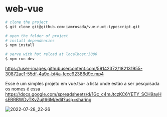 # web-vue

```bash
# clone the project
$ git clone git@github.com:iamrosada/vue-nuxt-typescript.git

# open the folder of project
# install dependencies
$ npm install

# serve with hot reload at localhost:3000
$ npm run dev

```



https://user-images.githubusercontent.com/59142372/182131955-30872ac1-55df-4a9e-bf4a-fecc92386d9c.mp4




Esse é um simples projeto em vue.tsx- a lista onde estão a ser pesquisada os nomes é essa https://docs.google.com/spreadsheets/d/1Gc_c4mJtczKC6YETY_SCH9ayHsEBRBWDvTKvZujt66M/edit?usp=sharing



![2022-07-28_22-26](https://user-images.githubusercontent.com/59142372/181622306-da4b5354-3bf5-4937-b293-7d4e1c3333bb.png)
